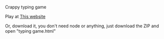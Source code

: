 Crappy typing game

Play at [This website](https://typinggame.itevie.repl.co)

Or, download it, you don't need node or anything, just download the ZIP and open "typing game.html"